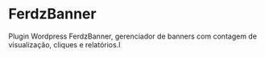 # FerdzBanner
Plugin Wordpress FerdzBanner, gerenciador de banners com contagem de visualização, cliques e relatórios.l
